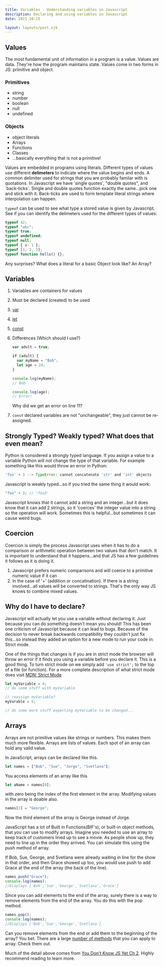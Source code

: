 ```yaml
---
title: Variables - Understanding variables in Javascript
description: Declaring and using variables in Javascript
date: 2021-10-15

layout: layouts/post.njk
---
```


## Values

The most fundamental unit of information in a program is a value. Values are data. They're how the program maintains state. Values come in two forms in JS: primitive and object.

### Primitives

- string
- number
- boolean
- null
- undefined

### Objects

- object literals
- Arrays
- Functions
- Classes
- ...basically everything that is not a primitive!

Values are embedded in programs using literals. Different types of values use different **delimeters** to indicate where the value begins and ends. A common delimiter used for strings that you are probably familar with is quotations. In Javascript we have 'single quotes', "double quotes", and \`back-ticks\`. Single and double quotes function exactly the same...pick one and stick with it. Back-ticks are used to form template literal strings where interpolation can happen.

`typeof` can be used to see what type a stored value is given by Javascript. See if you can identify the delimeters used for the different types of values:

```javascript
typeof 42;
typeof "abc";
typeof true;
typeof undefined;
typeof null;
typeof { a: 1 };
typeof [1, 2, 3];
typeof function hello() {};
```

Any surprises? What does a literal for a basic Object look like? An Array?

## Variables

1. Variables are containers for values
2. Must be declared (created) to be used
3. [var](https://developer.mozilla.org/en-US/docs/Web/JavaScript/Reference/Statements/var)
4. [let](https://developer.mozilla.org/en-US/docs/Web/JavaScript/Reference/Statements/let)
5. [const](https://developer.mozilla.org/en-US/docs/Web/JavaScript/Reference/Statements/const)
6. Differences (Which should I use?)

   ```javascript
   var adult = true;

   if (adult) {
     var myName = "Bob";
     let age = 24;
   }

   console.log(myName);
   // Bob

   console.log(age);
   // Error!
   ```

   Why did we get an error on line 11?

7. `const` declared variables are not "unchangeable", they just cannot be re-assigned.

## Strongly Typed? Weakly typed? What does that even mean?

Python is considered a strongly typed language. If you assign a value to a variable Python will not change the type of that variable. For example something like this would throw an error in Python:

```javascript
'foo' + 3 --> TypeError: cannot concatenate 'str' and 'int' objects
```

Javascript is weakly typed...so if you tried the same thing it would work:

```javascript
"foo" + 3; // 'foo3'
```

Javascript knows that it cannot add a string and an integer...but it does know that it can add 2 strings, so it 'coerces' the integer value into a string so the operation will work. Sometimes this is helpful...but sometimes it can cause weird bugs.

## Coercion

Coercion is simply the process Javascript uses when it has to do a comparison or arithmetic operation between two values that don't match. It is important to understand that it happens...and that JS has a few guidelines it follows as it is doing it.

1. Javascript prefers numeric comparisons and will coerce to a primitive numeric value if it can
2. In the case of '+' (addition or concatination). If there is a string involved...all values will be converted to strings. That's the only way JS knows to combine mixed values.

## Why do I have to declare?

Javascript will actually let you use a variable without declaring it. Just because you can do something doesn't mean you should! This has been one criticism of Javascript because it can lead to bugs. Because of the decision to never break backwards compatibility they couldn't just fix this...so instead they added an option for a new mode to run your code in: Strict mode.

One of the things that changes is if you are in strict mode the browser will throw an error if it finds you using a variable before you declare it. This is a good thing. To turn strict mode on we simply add `'use strict';` to the top of a file (or function). For a more complete description of what strict mode does visit [MDN: Strict Mode](https://developer.mozilla.org/en-US/docs/Web/JavaScript/Reference/Strict_mode)

```javascript
let myVariable = 4;
// do some stuff with myVariable

// reassign myVariable?
myVarable = 5;

// do some more stuff expecting myVariable to be changed...
```

## Arrays

Arrays are not primitive values like strings or numbers. This makes them much more flexible. Arrays are lists of values. Each spot of an array can hold any valid value.

In JavaScript, arrays can be declared like this.

```javascript
let names = ["Bob", "Sue", "Jorge", "Svetlana"];
```

You access elements of an array like this

```javascript
let aName = names[0];
```

with zero being the index of the first element in the array. Modifying values in the array is doable also.

```javascript
names[2] = "George";
```

Now the third element of the array is George instead of Jorge.

JavaScript has a lot of Built in Functions(BIF's), or built-in object methods, that you can use to modify arrays. Imagine you needed to use an array to keep track of customers lined up to see a movie. As people show up, they need to line up in the order they arrived. You can simulate this using the push method of array.

If Bob, Sue, George, and Svetlana were already waiting in line for the show in that order, and then Grace showed up too, you would use push to add Grace at the end of the array (the back of the line).

```javascript
names.push("Grace");
console.log(names);
//Displays ['Bob','Sue','George','Svetlana','Grace']
```

Since you can add elements to the end of the array, surely there is a way to remove elements from the end of the array. You do this with the pop method.

```javascript
names.pop();
console.log(names);
//Displays ['Bob','Sue','George','Svetlana']
```

Can you remove elements from the end or add them to the beginning of the array? You bet. There are a large [number of methods](https://developer.mozilla.org/en-US/docs/Web/JavaScript/Reference/Global_Objects/Array) that you can apply to array. Check them out.

Much of the detail above comes from [You Don't Know JS Yet Ch 2](https://github.com/getify/You-Dont-Know-JS/blob/2nd-ed/get-started/ch2.md). Highly recommend reading to learn more.
